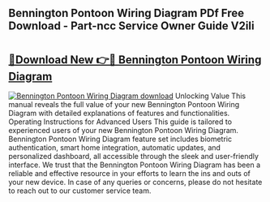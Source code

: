 ## Bennington Pontoon Wiring Diagram PDf Free Download - Part-ncc Service Owner Guide V2iIi

# <h2><a href="http://dfogg2n.blite.top/?on=Bennington+Pontoon+Wiring+Diagram">🔗Download New 👉🔴 Bennington Pontoon Wiring Diagram</a></h2>

[![Bennington Pontoon Wiring Diagram download](https://i.imgur.com/lujVjoI.png)](http://dfogg2n.blite.top/?on=Bennington+Pontoon+Wiring+Diagram)
Unlocking Value This manual reveals the full value of your new Bennington Pontoon Wiring Diagram with detailed explanations of features and functionalities. Operating Instructions for Advanced Users This guide is tailored to experienced users of your new Bennington Pontoon Wiring Diagram. Bennington Pontoon Wiring Diagram feature set includes biometric authentication, smart home integration, automatic updates, and personalized dashboard, all accessible through the sleek and user-friendly interface. We trust that the Bennington Pontoon Wiring Diagram has been a reliable and effective resource in your efforts to learn the ins and outs of your new device. In case of any queries or concerns, please do not hesitate to reach out to our customer service team.
